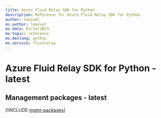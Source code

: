 ```yaml
---
title: Azure Fluid Relay SDK for Python
description: Reference for Azure Fluid Relay SDK for Python
author: lmazuel
ms.author: lmazuel
ms.data: 03/14/2023
ms.topic: reference
ms.devlang: python
ms.service: fluidrelay
---
```

# Azure Fluid Relay SDK for Python - latest

## Management packages - latest
[!INCLUDE [mgmt-packages](fluid-relay-mgmt-index.md)]